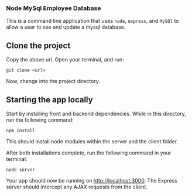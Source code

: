 ### Node MySql Employee Database 

This is a command line application that uses `node`, `express`, and `MySQl` to allow a user to see and update a mysql database. 

## Clone the project

Copy the above url. Open your terminal, and run:

```
git clone <url>
```

Now, change into the project directory.

## Starting the app locally

Start by installing front and backend dependencies. While in this directory, run the following command:

```
npm install
```

This should install node modules within the server and the client folder.

After both installations complete, run the following command in your terminal:

```
node server
```

Your app should now be running on <http://localhost:3000>. The Express server should intercept any AJAX requests from the client.





